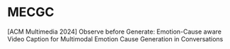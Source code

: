 # MECGC
[ACM Multimedia 2024] Observe before Generate: Emotion-Cause aware Video Caption for Multimodal Emotion Cause Generation in Conversations
